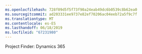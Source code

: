 ```yaml
---
ms.openlocfilehash: 728f09d5f5f73f90a24eab49dc6b0539c8b62ea0
ms.sourcegitcommit: ad203331ee9737e82ef70206ac04eeb72a5f9c7f
ms.translationtype: MT
ms.contentlocale: es-ES
ms.lasthandoff: 06/18/2019
ms.locfileid: "67231980"
---
```

Project Finder: Dynamics 365
